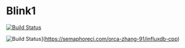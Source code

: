 # Blink1

[![Build Status](https://travis-ci.com/LuMoehlenkamp/Blink1.svg?branch=master)](https://travis-ci.com/LuMoehlenkamp/Blink1)

![Build Status](https://semaphoreci.com/api/v1/orca-zhang-91/influxdb-cpp/branches/master/shields_badge.svg)](https://semaphoreci.com/orca-zhang-91/influxdb-cpp)
